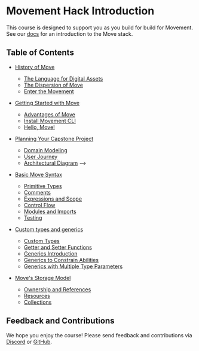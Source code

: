 # Movement Hack Introduction

This course is designed to support you as you build for build for Movement. See our [docs](https://docs.movementlabs.xyz/) for an introduction to the Move stack.

## Table of Contents

- [History of Move](ch01-00-history-of-move.md)
    - [The Language for Digital Assets](ch01-01-the-language.md)
    - [The Dispersion of Move](ch01-02-dispersion-of-move.md)
    - [Enter the Movement](ch01-03-enter-movement.md)

- [Getting Started with Move](ch02-00-getting-started-with-move.md)
    - [Advantages of Move](ch02-01-advantages-of-move.md)
    - [Install Movement CLI](ch02-02-install-movement-cli.md)
    - [Hello, Move!](ch02-03-hello-move.md)

- [Planning Your Capstone Project](ch03-00-domain-modeling.md)
    - [Domain Modeling](ch03-01-domain-modeling.md)
    - [User Journey](ch03-02-user-journey.md)
    - [Architectural Diagram](ch03-03-architectural-diagram.md)
    -->
- [Basic Move Syntax](ch04-00-basic-move-syntax.md)
    - [Primitive Types](ch04-01-primitive-types.md)
    - [Comments](ch04-02-comments.md)
    - [Expressions and Scope](ch04-03-expressions-and-scope.md)
    - [Control Flow](ch04-04-control-flow.md)
    - [Modules and Imports](ch04-05-modules-and-imports.md)
    - [Testing](ch04-06-testing.md)

- [Custom types and generics](ch05-00-custom-types-and-generics.md)
    - [Custom Types](ch05-01-custom-types.md)
    - [Getter and Setter Functions](ch05-02-getter-functions.md)
    - [Generics Introduction](ch05-03-generics-intro.md)
    - [Generics to Constrain Abilities](ch05-04-generics-abilities.md)
    - [Generics with Multiple Type Parameters](ch05-05-generics-with-multiple-types.md)

- [Move's Storage Model](ch06-00-storage-model.md)
    - [Ownership and References](ch06-01-ownership-and-references.md)
    - [Resources](ch06-02-resources.md)
    - [Collections](ch06-03-collections.md)

## Feedback and Contributions

We hope you enjoy the course! Please send feedback and contributions via [Discord](https://discord.gg/movementlabsxyz) or [GitHub](https://github.com/movementlabsxyz/movement-hack). 
 